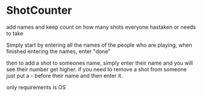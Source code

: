 # ShotCounter
add names and keep count on how many shots everyone hastaken  or needs to take

Simply start by entering all the names of the people who are playing, when finished entering the names, enter "done"

then to add a shot to someones name, simply enter their name and you will see their number get higher.
if you need to remove a shot from someone just put a - before their name and then enter it.

only requirements is OS
